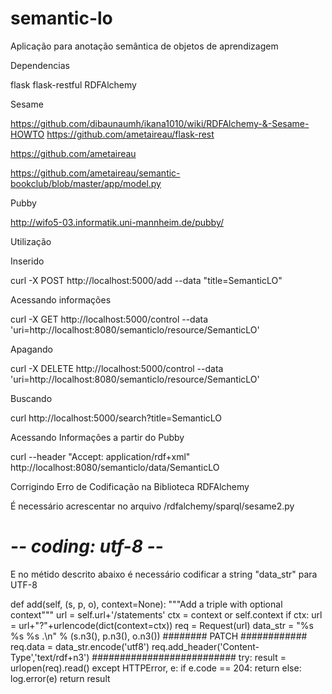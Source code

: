 semantic-lo
===========

Aplicação para anotação semântica de objetos de aprendizagem


Dependencias

flask
flask-restful
RDFAlchemy


Sesame

https://github.com/dibaunaumh/ikana1010/wiki/RDFAlchemy-&-Sesame-HOWTO
https://github.com/ametaireau/flask-rest

https://github.com/ametaireau

https://github.com/ametaireau/semantic-bookclub/blob/master/app/model.py


Pubby

http://wifo5-03.informatik.uni-mannheim.de/pubby/




Utilização
 
Inserido

curl -X POST http://localhost:5000/add --data "title=SemanticLO"

Acessando informações

curl -X GET http://localhost:5000/control --data 'uri=http://localhost:8080/semanticlo/resource/SemanticLO'
 

Apagando

curl -X DELETE http://localhost:5000/control --data 'uri=http://localhost:8080/semanticlo/resource/SemanticLO'


Buscando 

curl http://localhost:5000/search?title=SemanticLO



Acessando Informações a partir do Pubby

curl --header "Accept: application/rdf+xml" http://localhost:8080/semanticlo/data/SemanticLO



Corrigindo Erro de Codificação na Biblioteca RDFAlchemy

É necessário acrescentar no arquivo /rdfalchemy/sparql/sesame2.py

# -*- coding: utf-8 -*-

E no métido descrito abaixo é necessário codificar a string "data_str" para UTF-8 

def add(self, (s, p, o), context=None):
        """Add a triple with optional context"""
        url = self.url+'/statements'
        ctx = context or self.context
        if ctx:
            url = url+"?"+urlencode(dict(context=ctx))
        req = Request(url)
        data_str = "%s %s %s .\n" % (s.n3(), p.n3(), o.n3())
        ######## PATCH ############  
        req.data = data_str.encode('utf8')
        req.add_header('Content-Type','text/rdf+n3')
        ##########################
        try:
            result = urlopen(req).read()
        except HTTPError, e:
            if e.code == 204:
                return
            else:
                log.error(e)
        return result

